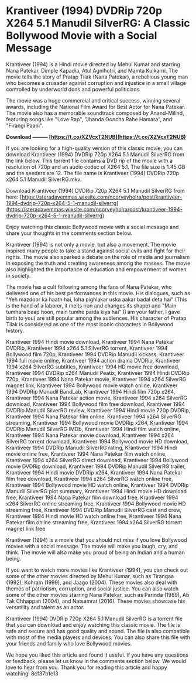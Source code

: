 # Krantiveer (1994) DVDRip 720p X264 5.1 Manudil SilverRG: A Classic Bollywood Movie with a Social Message
 
Krantiveer (1994) is a Hindi movie directed by Mehul Kumar and starring Nana Patekar, Dimple Kapadia, Atul Agnihotri, and Mamta Kulkarni. The movie tells the story of Pratap Tilak (Nana Patekar), a rebellious young man who becomes a crusader against corruption and injustice in a small village controlled by underworld dons and powerful politicians.
 
The movie was a huge commercial and critical success, winning several awards, including the National Film Award for Best Actor for Nana Patekar. The movie also has a memorable soundtrack composed by Anand-Milind, featuring songs like "Love Rap", "Jhanda Ooncha Rahe Hamara", and "Firangi Paani".
 
**Download ——— [https://t.co/XZVcxT2NUB](https://t.co/XZVcxT2NUB)**


 
If you are looking for a high-quality version of this classic movie, you can download Krantiveer (1994) DVDRip 720p X264 5.1 Manudil SilverRG from the link below. This torrent file contains a DVD rip of the movie with a resolution of 720p and an audio codec of X264 5.1. The file size is 1.45 GB and the seeders are 12. The file name is Krantiveer (1994) DVDRip 720p x264 5.1 Manudil SilverRG.mkv.
 
Download Krantiveer (1994) DVDRip 720p X264 5.1 Manudil SilverRG from here: [https://steradavemmas.wixsite.com/ncorveyholra/post/krantiveer-1994-dvdrip-720p-x264-5-1-manudil-silverrg](https://steradavemmas.wixsite.com/ncorveyholra/post/krantiveer-1994-dvdrip-720p-x264-5-1-manudil-silverrg)
 
Enjoy watching this classic Bollywood movie with a social message and share your thoughts in the comments section below.
  
Krantiveer (1994) is not only a movie, but also a movement. The movie inspired many people to take a stand against social evils and fight for their rights. The movie also sparked a debate on the role of media and journalism in exposing the truth and creating awareness among the masses. The movie also highlighted the importance of education and empowerment of women in society.
 
The movie has a cult following among the fans of Nana Patekar, who delivered one of his best performances in this movie. His dialogues, such as "Yeh mazdoor ka haath hai, loha pighlakar uska aakar badal deta hai" (This is the hand of a laborer, it melts iron and changes its shape) and "Main tumhara baap hoon, main tumhe paida kiya hai" (I am your father, I gave birth to you) are still popular among the audiences. His character of Pratap Tilak is considered as one of the most iconic characters in Bollywood history.
 
Krantiveer 1994 Hindi movie download,  Krantiveer 1994 Nana Patekar DVDRip,  Krantiveer 1994 x264 5.1 SilverRG torrent,  Krantiveer 1994 Bollywood film 720p,  Krantiveer 1994 DVDRip Manudil kickass,  Krantiveer 1994 full movie online,  Krantiveer 1994 action drama DVDRip,  Krantiveer 1994 x264 SilverRG subtitles,  Krantiveer 1994 HD movie free download,  Krantiveer 1994 DVDRip x264 Manudil Peatix,  Krantiveer 1994 Hindi DVDRip 720p,  Krantiveer 1994 Nana Patekar movie,  Krantiveer 1994 x264 SilverRG magnet link,  Krantiveer 1994 Bollywood movie watch online,  Krantiveer 1994 DVDRip Manudil BandLab,  Krantiveer 1994 Hindi film 720p x264,  Krantiveer 1994 Nana Patekar action movie,  Krantiveer 1994 x264 SilverRG download,  Krantiveer 1994 Bollywood film free download,  Krantiveer 1994 DVDRip Manudil SilverRG review,  Krantiveer 1994 Hindi movie 720p DVDRip,  Krantiveer 1994 Nana Patekar film online,  Krantiveer 1994 x264 SilverRG streaming,  Krantiveer 1994 Bollywood movie DVDRip x264,  Krantiveer 1994 DVDRip Manudil SilverRG IMDb,  Krantiveer 1994 Hindi film watch online,  Krantiveer 1994 Nana Patekar movie download,  Krantiveer 1994 x264 SilverRG torrent download,  Krantiveer 1994 Bollywood movie HD download,  Krantiveer 1994 DVDRip Manudil SilverRG rating,  Krantiveer 1994 Hindi movie online free,  Krantiveer 1994 Nana Patekar film watch online,  Krantiveer 1994 x264 SilverRG direct download,  Krantiveer 1994 Bollywood movie DVDRip download,  Krantiveer 1994 DVDRip Manudil SilverRG trailer,  Krantiveer 1994 Hindi movie DVDRip x264,  Krantiveer 1994 Nana Patekar film free download,  Krantiveer 1994 x264 SilverRG watch online free,  Krantiveer 1994 Bollywood movie HD watch online,  Krantiveer 1994 DVDRip Manudil SilverRG plot summary,  Krantiveer 1994 Hindi movie HD download free,  Krantiveer 1994 Nana Patekar film download free,  Krantiveer 1994 x264 SilverRG online streaming free,  Krantiveer 1994 Bollywood movie HD streaming free,  Krantiveer 1994 DVDRip Manudil SilverRG cast and crew,  Krantiveer 1994 Hindi movie HD watch online free,  Krantiveer 1994 Nana Patekar film online streaming free,  Krantiveer 1994 x264 SilverRG torrent magnet link free
 
Krantiveer (1994) is a movie that you should not miss if you love Bollywood movies with a social message. The movie will make you laugh, cry, and think. The movie will also make you proud of being an Indian and a human being.
  
If you want to watch more movies like Krantiveer (1994), you can check out some of the other movies directed by Mehul Kumar, such as Tirangaa (1992), Kohram (1999), and Jaago (2004). These movies also deal with themes of patriotism, corruption, and social justice. You can also watch some of the other movies starring Nana Patekar, such as Parinda (1989), Ab Tak Chhappan (2004), and Natsamrat (2016). These movies showcase his versatility and talent as an actor.
 
Krantiveer (1994) DVDRip 720p X264 5.1 Manudil SilverRG is a torrent file that you can download and enjoy watching this classic movie. The file is safe and secure and has good quality and sound. The file is also compatible with most of the media players and devices. You can also share this file with your friends and family who love Bollywood movies.
 
We hope you liked this article and found it useful. If you have any questions or feedback, please let us know in the comments section below. We would love to hear from you. Thank you for reading this article and happy watching!
 8cf37b1e13
 
